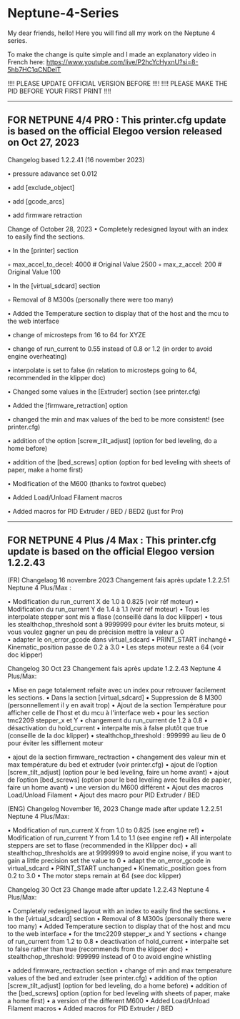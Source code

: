 # Neptune-4-Series
My dear friends, hello! Here you will find all my work on the Neptune 4 series.

To make the change is quite simple and I made an explanatory video in French here:
https://www.youtube.com/live/P2hcYcHyxnU?si=8-5hb7HC1qCNDelT

!!!!    PLEASE UPDATE OFFICIAL VERSION BEFORE       !!!!
!!!!    PLEASE MAKE THE PID BEFORE YOUR FIRST PRINT !!!!


--------------------------------------------------------------------------------------------------------------
FOR NETPUNE 4/4 PRO : This printer.cfg update is based on the official Elegoo version released on Oct 27, 2023
--------------------------------------------------------------------------------------------------------------

Changelog based 1.2.2.41 (16 november 2023)

• pressure adavance set 0.012

• add [exclude_object]

• add [gcode_arcs]

• add firmware retraction




Change of October 28, 2023
• Completely redesigned layout with an index to easily find the sections.

• In the [printer] section

◦ max_accel_to_decel: 4000 # Original Value 2500
◦ max_z_accel: 200 # Original Value 100

• In the [virtual_sdcard] section

◦ Removal of 8 M300s (personally there were too many)

• Added the Temperature section to display that of the host and the mcu to the web interface

• change of microsteps from 16 to 64 for XYZE

• change of run_current to 0.55 instead of 0.8 or 1.2 (in order to avoid engine overheating)

• interpolate is set to false (in relation to microsteps going to 64, recommended in the klipper
doc)

• Changed some values in the [Extruder] section (see printer.cfg)

• Added the [firmware_retraction] option

• changed the min and max values of the bed to be more consistent! (see printer.cfg)

• addition of the option [screw_tilt_adjust] (option for bed leveling, do a home before)

• addition of the [bed_screws] option (option for bed leveling with sheets of paper, make a
home first)

• Modification of the M600 (thanks to foxtrot quebec)

• Added Load/Unload Filament macros

• Added macros for PID Extruder / BED / BED2 (just for Pro)


-------------------------------------------------------------------------------------------------------
FOR NETPUNE 4 Plus /4 Max : This printer.cfg update is based on the official Elegoo version 1.2.2.43
-------------------------------------------------------------------------------------------------------

(FR) Changelaog 16 novembre 2023
Changement fais après update 1.2.2.51 Neptune 4 Plus/Max :

• Modification du run_current X de 1.0 à 0.825 (voir réf moteur)
• Modification du run_current Y de 1.4 à 1.1 (voir réf moteur)
• Tous les interpolate stepper sont mis a flase (conseillé dans la doc klilpper)
• tous les stealthchop_threshold sont à 9999999 pour éviter les bruits moteur, si vous voulez gagner un peu de précision mettre la valeur a 0  
• adapter le on_error_gcode dans virtual_sdcard
• PRINT_START inchangé
• Kinematic_position passe de 0.2 à 3.0
• Les steps moteur reste a 64 (voir doc klipper)


Changelog 30 Oct 23
Changement fais après update 1.2.2.43 Neptune 4 Plus/Max: 


• Mise en page totalement refaite avec un index pour retrouver facilement les sections.
• Dans la section [virtual_sdcard]
• Suppression de 8 M300 (personnellement il y en avait trop)
• Ajout de la section Température pour afficher celle de l’host et du mcu à l'interface web
• pour les section tmc2209 stepper_x et Y
• changement du run_current de 1.2 à 0.8
• désactivation du hold_current
• interpalte mis à false plutôt que true (conseille de la doc klipper)
• stealthchop_threshold : 999999 au lieu de 0 pour éviter les sifflement moteur

• ajout de la section firmware_rectraction
• changement des valeur min et max température du bed et extruder (voir printer.cfg)
• ajout de l’option [screw_tilt_adjust] (option pour le bed leveling, faire un home avant)
• ajout de l’option [bed_screws] (option pour le bed leveling avec feuilles de papier, faire un home avant)
• une version du M600 différent
• Ajout des macros Load/Unload Filament
• Ajout des macro pour PID Extruder / BED 





(ENG) Changelog November 16, 2023
Change made after update 1.2.2.51 Neptune 4 Plus/Max:

• Modification of run_current X from 1.0 to 0.825 (see engine ref)
• Modification of run_current Y from 1.4 to 1.1 (see engine ref)
• All interpolate steppers are set to flase (recommended in the Klilpper doc)
• all stealthchop_thresholds are at 9999999 to avoid engine noise, if you want to gain a little precision set the value to 0
• adapt the on_error_gcode in virtual_sdcard
• PRINT_START unchanged
• Kinematic_position goes from 0.2 to 3.0
• The motor steps remain at 64 (see doc klipper)


Changelog 30 Oct 23
Change made after update 1.2.2.43 Neptune 4 Plus/Max:

• Completely redesigned layout with an index to easily find the sections.
• In the [virtual_sdcard] section
• Removal of 8 M300s (personally there were too many)
• Added Temperature section to display that of the host and mcu to the web interface
• for the tmc2209 stepper_x and Y sections
• change of run_current from 1.2 to 0.8
• deactivation of hold_current
• interpalte set to false rather than true (recommends from the klipper doc)
• stealthchop_threshold: 999999 instead of 0 to avoid engine whistling

• added firmware_rectraction section
• change of min and max temperature values ​​of the bed and extruder (see printer.cfg)
• addition of the option [screw_tilt_adjust] (option for bed leveling, do a home before)
• addition of the [bed_screws] option (option for bed leveling with sheets of paper, make a home first)
• a version of the different M600
• Added Load/Unload Filament macros
• Added macros for PID Extruder / BED



